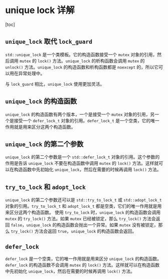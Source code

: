 # unique lock 详解
[toc]

## `unique_lock` 取代 `lock_guard`
`std::unique_lock` 是一个类模板。它的构造函数接受一个 `mutex` 对象的引用，然后调用 `mutex` 的 `lock()` 方法。`unique_lock` 的析构函数会调用 `mutex` 的 `unlock()` 方法。`unique_lock` 的构造函数和析构函数都是 `noexcept` 的，所以它可以用在异常处理中。

与 `lock_guard` 相比，`unique_lock` 使用更加灵活。

## `unique_lock` 的构造函数
`unique_lock` 的构造函数有两个版本，一个是接受一个 `mutex` 对象的引用，另一个是接受一个 `defer_lock_t` 对象的引用。`defer_lock_t` 是一个空类，它的唯一作用就是用来区分这两个构造函数。

## `unique_lock` 的第二个参数
`unique_lock` 的第二个参数是一个 `std::defer_lock_t` 对象的引用。这个参数的作用是告诉 `unique_lock` 不要在构造函数中调用 `mutex` 的 `lock()` 方法。这样就可以在构造函数中先初始化 `unique_lock`，然后在需要的时候再调用 `lock()` 方法。

## `try_to_lock` 和 `adopt_lock`
`unique_lock` 的第二个参数还可以是 `std::try_to_lock_t` 或 `std::adopt_lock_t` 对象的引用。`try_to_lock_t` 和 `adopt_lock_t` 都是空类，它们的唯一作用就是用来区分这两个构造函数。
使用 `try_to_lock` 时，`unique_lock` 的构造函数会调用 `mutex` 的 `try_lock()` 方法。如果 `mutex` 已经被锁定，那么 `try_lock()` 方法会返回 `false`，`unique_lock` 的构造函数会抛出一个异常。如果 `mutex` 没有被锁定，那么 `try_lock()` 方法会返回 `true`，`unique_lock` 的构造函数会返回。

## `defer_lock`
`defer_lock` 是一个空类，它的唯一作用就是用来区分 `unique_lock` 的构造函数。`defer_lock` 的构造函数不会调用 `mutex` 的 `lock()` 方法。这样就可以在构造函数中先初始化 `unique_lock`，然后在需要的时候再调用 `lock()` 方法。